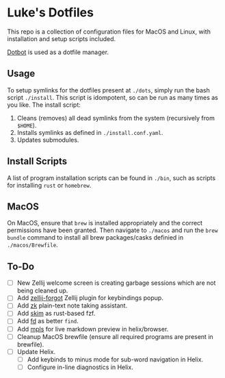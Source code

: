# Luke's Dotfiles

This repo is a collection of configuration files for MacOS and Linux, with installation
and setup scripts included.

[Dotbot](https://github.com/anishathalye/dotbot/tree/b8891c5fb72485316fba54d2c1310320c9ebf4d5f)
is used as a dotfile manager.

## Usage 

To setup symlinks for the dotfiles present at `./dots`, simply run the bash script 
`./install`. This script is idompotent, so can be run as many times as you like.
The install script:

1. Cleans (removes) all dead symlinks from the system (recursively from `$HOME`).
2. Installs symlinks as defined in `./install.conf.yaml`.
3. Updates submodules.

## Install Scripts

A list of program installation scripts can be found in `./bin`, such as scripts for 
installing `rust` or `homebrew`.

## MacOS

On MacOS, ensure that `brew` is installed appropriately and the correct permissions 
have been granted. Then navigate to `./macos` and run the `brew bundle` command to
install all brew packages/casks definied in `./macos/Brewfile`.

## To-Do

- [ ] New Zellij welcome screen is creating garbage sessions which are not being cleaned up.
- [ ] Add [zellij-forgot](https://github.com/karimould/zellij-forgot) Zellij plugin for keybindings popup.
- [ ] Add [zk](https://github.com/zk-org/zk) plain-text note taking assistant.
- [ ] Add [skim](https://github.com/skim-rs/skim) as rust-based fzf.
- [ ] Add [fd](https://github.com/sharkdp/fd) as better `find`.
- [ ] Add [mpls](https://github.com/mhersson/mpls) for live markdown preview in helix/browser.
- [ ] Cleanup MacOS brewfile (ensure all required programs are present in brewfile).
- [ ] Update Helix.
  - [ ] Add keybinds to minus mode for sub-word navigation in Helix.
  - [ ] Configure in-line diagnostics in Helix.
